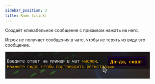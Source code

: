 ```yaml
---
sidebar_position: 3
title: Клик (click)
---
```


Создаёт кликабельное сообщение с призывом нажать на него. 

Игрок не получает сообщения в чате, чтобы не терять из виду это сообщение.

![Image](../../../img/BaronessAuth/antibot_click.png)
